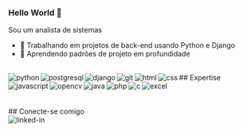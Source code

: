 ### Hello World 👋 
Sou um analista de sistemas
- 🔭 Trabalhando em projetos de back-end usando Python e Django 
- 🌱 Aprendendo padrões de projeto em profundidade 

<br>
## Expertise 
<img align = "left" alt = "python" src = "https://img.shields.io/badge/Python-FFD43B?style=for-the-badge&logo=python&logoColor=darkgreen"/>
<img align = "left" alt = "postgresql" src = "https://img.shields.io/badge/PostgreSQL-316192?style=for-the-badge&logo=postgresql&logoColor=white"/>
<img align = "left" alt = "django" src = "https://img.shields.io/badge/Django-092E20?style=for-the-badge&logo=django&logoColor=green" />
<img align = "left" alt = "git" src = "https://img.shields.io/badge/Git-F05032?style=for-the-badge&logo=git&logoColor=white" />
<img align = "left" alt = "html" src = "https://img.shields.io/badge/HTML5-E34F26?style=for-the-badge&logo=html5&logoColor=white" />
<img align = "left" alt = "css" src = "https://img.shields.io/badge/CSS3-1572B6?style=for-the-badge&logo=css3&logoColor=white" />
<img align = "left" alt = "javascript" src = "https://img.shields.io/badge/JavaScript-F7DF1E?style=for-the-badge&logo=javascript&logoColor=black" />
<img align = "left" alt = "opencv" src = "https://img.shields.io/badge/OpenCV-27338e?style=for-the-badge&logo=OpenCV&logoColor=white" />
<br>
<img align = "left" alt = "java" src = "https://img.shields.io/badge/Java-ED8B00?style=for-the-badge&logo=java&logoColor=white" />
<img align = "left" alt = "php" src = "https://img.shields.io/badge/PHP-777BB4?style=for-the-badge&logo=php&logoColor=white" />
<img align = "left" alt = "c" src = "https://img.shields.io/badge/C-00599C?style=for-the-badge&logo=c&logoColor=white" />
<img align = "left" alt = "excel" src = "https://img.shields.io/badge/Microsoft_Excel-217346?style=for-the-badge&logo=microsoft-excel&logoColor=white" />
<br> 
<br>
<br>
## Conecte-se comigo
<br>
<a href="https://www.linkedin.com/in/denis-carvalho-69b707a9" target="blank"><img align = "left" alt = "linked-in" src = "https://img.shields.io/badge/linkedin-%230077B5.svg?&style=for-the-badge&logo=linkedin&logoColor=white"/></a>
<br> 
<br>
